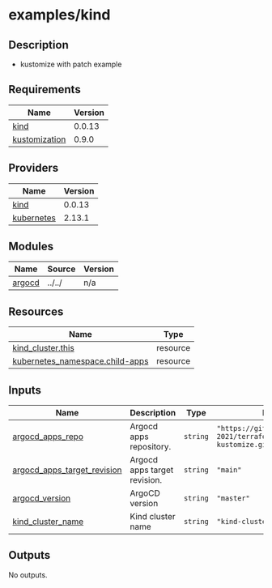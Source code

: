 # examples/kind

## Description

- kustomize with patch example

<!-- BEGIN_TF_DOCS -->
## Requirements

| Name | Version |
|------|---------|
| <a name="requirement_kind"></a> [kind](#requirement\_kind) | 0.0.13 |
| <a name="requirement_kustomization"></a> [kustomization](#requirement\_kustomization) | 0.9.0 |

## Providers

| Name | Version |
|------|---------|
| <a name="provider_kind"></a> [kind](#provider\_kind) | 0.0.13 |
| <a name="provider_kubernetes"></a> [kubernetes](#provider\_kubernetes) | 2.13.1 |

## Modules

| Name | Source | Version |
|------|--------|---------|
| <a name="module_argocd"></a> [argocd](#module\_argocd) | ../../ | n/a |

## Resources

| Name | Type |
|------|------|
| [kind_cluster.this](https://registry.terraform.io/providers/tehcyx/kind/0.0.13/docs/resources/cluster) | resource |
| [kubernetes_namespace.child-apps](https://registry.terraform.io/providers/hashicorp/kubernetes/latest/docs/resources/namespace) | resource |

## Inputs

| Name | Description | Type | Default | Required |
|------|-------------|------|---------|:--------:|
| <a name="input_argocd_apps_repo"></a> [argocd\_apps\_repo](#input\_argocd\_apps\_repo) | Argocd apps repository. | `string` | `"https://github.com/toyamagu-2021/terraform-argocd-kustomize.git"` | no |
| <a name="input_argocd_apps_target_revision"></a> [argocd\_apps\_target\_revision](#input\_argocd\_apps\_target\_revision) | Argocd apps target revision. | `string` | `"main"` | no |
| <a name="input_argocd_version"></a> [argocd\_version](#input\_argocd\_version) | ArgoCD version | `string` | `"master"` | no |
| <a name="input_kind_cluster_name"></a> [kind\_cluster\_name](#input\_kind\_cluster\_name) | Kind cluster name | `string` | `"kind-cluster"` | no |

## Outputs

No outputs.
<!-- END_TF_DOCS -->